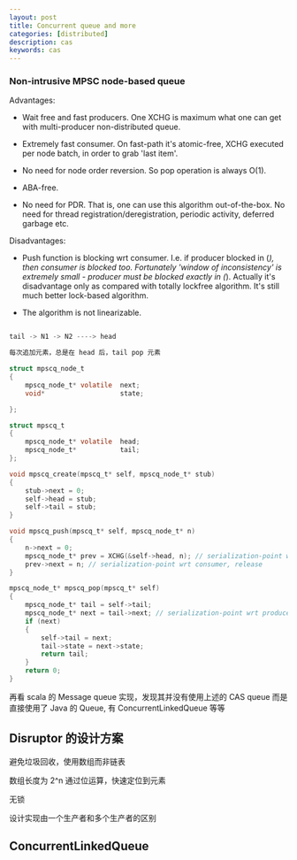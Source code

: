 ```yaml
---
layout: post
title: Concurrent queue and more
categories: [distributed]
description: cas
keywords: cas
---
```


### Non-intrusive MPSC node-based queue

Advantages:

+ Wait free and fast producers. One XCHG is maximum what one can get with multi-producer non-distributed queue.

+ Extremely fast consumer. On fast-path it's atomic-free, XCHG executed per node batch, in order to grab 'last item'.

+ No need for node order reversion. So pop operation is always O(1).

+ ABA-free.

+ No need for PDR. That is, one can use this algorithm out-of-the-box. No need for thread registration/deregistration, periodic activity, deferred garbage etc.

Disadvantages:

- Push function is blocking wrt consumer. I.e. if producer blocked in (*), then consumer is blocked too. Fortunately 'window of inconsistency' is extremely small - producer must be blocked exactly in (*). Actually it's disadvantage only as compared with totally lockfree algorithm. It's still much better lock-based algorithm.

- The algorithm is not linearizable.

```c

tail -> N1 -> N2 ----> head

每次追加元素，总是在 head 后，tail pop 元素

struct mpscq_node_t
{
    mpscq_node_t* volatile  next;
    void*                   state;

};

struct mpscq_t
{
    mpscq_node_t* volatile  head;
    mpscq_node_t*           tail;
};

void mpscq_create(mpscq_t* self, mpscq_node_t* stub)
{
    stub->next = 0;
    self->head = stub;
    self->tail = stub;
}

void mpscq_push(mpscq_t* self, mpscq_node_t* n)
{
    n->next = 0;
    mpscq_node_t* prev = XCHG(&self->head, n); // serialization-point wrt producers, acquire-release
    prev->next = n; // serialization-point wrt consumer, release
}

mpscq_node_t* mpscq_pop(mpscq_t* self)
{
    mpscq_node_t* tail = self->tail;
    mpscq_node_t* next = tail->next; // serialization-point wrt producers, acquire
    if (next)
    {
        self->tail = next;
        tail->state = next->state;
        return tail;
    }
    return 0;
}
```

再看 scala 的 Message queue 实现，发现其并没有使用上述的 CAS queue 而是直接使用了 Java 的 Queue, 有 ConcurrentLinkedQueue 等等

## Disruptor 的设计方案

避免垃圾回收，使用数组而非链表

数组长度为 2^n 通过位运算，快速定位到元素

无锁

设计实现由一个生产者和多个生产者的区别

## ConcurrentLinkedQueue


